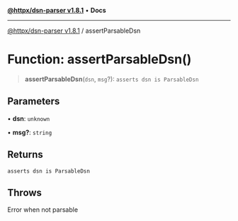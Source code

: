 [**@httpx/dsn-parser v1.8.1**](../README.md) • **Docs**

***

[@httpx/dsn-parser v1.8.1](../README.md) / assertParsableDsn

# Function: assertParsableDsn()

> **assertParsableDsn**(`dsn`, `msg`?): `asserts dsn is ParsableDsn`

## Parameters

• **dsn**: `unknown`

• **msg?**: `string`

## Returns

`asserts dsn is ParsableDsn`

## Throws

Error when not parsable
